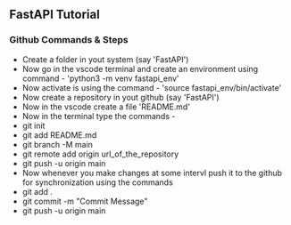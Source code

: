 ## FastAPI Tutorial


### Github Commands & Steps
- Create a folder in yout system (say 'FastAPI')
- Now go in the vscode terminal and create an environment using command - 'python3 -m venv fastapi_env'
- Now activate is using the command - 'source fastapi_env/bin/activate'
- Now create a repository in yout github (say 'FastAPI')
- Now in the vscode create a file 'README.md'
- Now in the terminal type the commands -
- git init
- git add README.md
- git branch -M main
- git remote add origin url_of_the_repository
- git push -u origin main
- Now whenever you make changes at some intervl push it to the github for synchronization using the commands 
- git add .
- git commit -m "Commit Message"
- git push -u origin main

